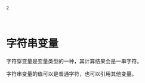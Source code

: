 ```index
2
```
```tag

```
```summary

```
# 字符串变量

字符穿变量是变量类型的一种，其计算结果会是一串字符。

字符串变量的值可以是普通字符，也可以引用其他变量。

